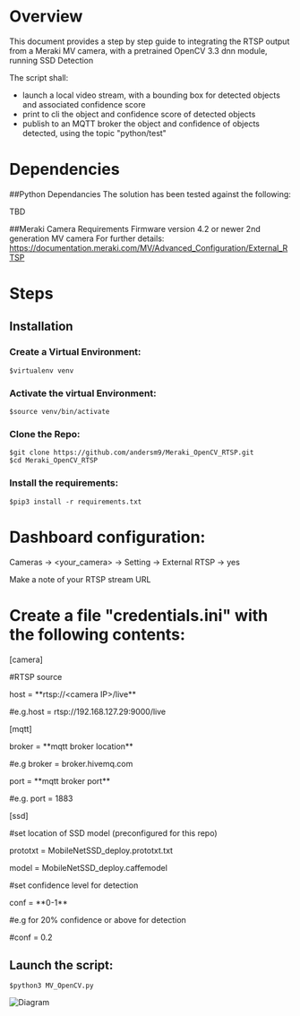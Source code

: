 # Overview

This document provides a step by step guide to integrating the RTSP output from a Meraki MV camera, with a pretrained OpenCV 3.3 dnn module, running SSD Detection

The script shall:

* launch a local video stream, with a bounding box for detected objects and associated confidence score
* print to cli the object and confidence score  of detected objects
* publish to an MQTT broker the object and confidence of objects detected, using the topic "python/test"


# Dependencies

##Python Dependancies
The solution has been tested against the following:

TBD

##Meraki Camera Requirements
Firmware version 4.2 or newer
2nd generation MV camera
For further details:
https://documentation.meraki.com/MV/Advanced_Configuration/External_RTSP
# Steps

## Installation

### Create a Virtual Environment:
    $virtualenv venv

### Activate the virtual Environment:
    $source venv/bin/activate

### Clone the Repo:
    $git clone https://github.com/andersm9/Meraki_OpenCV_RTSP.git
    $cd Meraki_OpenCV_RTSP

### Install the requirements:
    $pip3 install -r requirements.txt

# Dashboard configuration:

Cameras -> <your_camera> -> Setting -> External RTSP -> yes

Make a note of your RTSP stream URL 

# Create a file "credentials.ini" with the following contents:

[camera]

#RTSP source

host = \*\*rtsp:\/\/\<camera IP>/live\*\*
    
#e.g.host = rtsp://192.168.127.29:9000/live

[mqtt]

broker = \*\*mqtt broker location\*\*
    
#e.g broker = broker.hivemq.com

port = \*\*mqtt broker port\*\*
    
#e.g. port = 1883

[ssd]

#set location of SSD model (preconfigured for this repo)

prototxt = MobileNetSSD_deploy.prototxt.txt

model = MobileNetSSD_deploy.caffemodel

#set confidence level for detection

conf = \*\*0-1\*\*

#e.g for 20% confidence or above for detection

#conf = 0.2

## Launch the script:

    $python3 MV_OpenCV.py


![Diagram](Imagers/Picture1.png)
